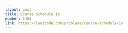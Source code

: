 ```yaml
---
layout: post
title: Course Schedule IV
number: 1462
link: https://leetcode.com/problems/course-schedule-iv
---
```

